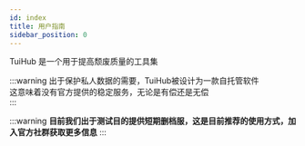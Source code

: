 ```yaml
---
id: index
title: 用户指南
sidebar_position: 0
---
```


TuiHub 是一个用于提高颓废质量的工具集

:::warning
出于保护私人数据的需要，TuiHub被设计为一款自托管软件  
这意味着没有官方提供的稳定服务，无论是有偿还是无偿  
:::

:::warning
**目前我们出于测试目的提供短期删档服，这是目前推荐的使用方式，加入官方社群获取更多信息**
:::
